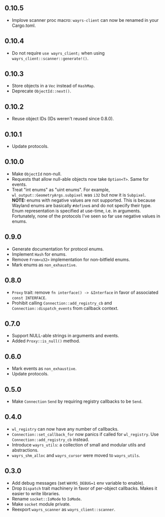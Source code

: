 ## 0.10.5

- Implove scanner proc macro: `wayrs-client` can now be renamed in your Cargo.toml.

## 0.10.4

- Do not require `use wayrs_client;` when using `wayrs_client::scanner::generate!()`.

## 0.10.3

- Store objects in a `Vec` instead of `HashMap`.
- Deprecate `ObjectId::next()`.

## 0.10.2

- Reuse object IDs (IDs weren't reused since 0.8.0).

## 0.10.1

- Update protocols.

## 0.10.0

- Make `ObjectId` non-null.
- Requests that allow null-able objects now take `Option<T>`. Same for events.
- Treat "int enums" as "uint enums". For example, `wl_output::GeometryArgs.subpixel` was `i32` but now it is `Subpixel`. **NOTE:** enums with negative values are not supported. This is because Wayland enums are basically `#define`s and do not specify their type. Enum representation is specified at use-time, i.e. in arguments. Fortunately, none of the protocols I've seen so far use negative values in enums.

## 0.9.0

- Generate documentation for protocol enums.
- Implement `Hash` for enums.
- Remove `From<u32>` implementation for non-bitfield enums.
- Mark enums as `non_exhaustive`.

## 0.8.0

- `Proxy` trait: remove `fn interface() -> &Interface` in favor of associated `const INTERFACE`.
-  Prohibit calling `Connection::add_registry_cb` and `Connection::dispatch_events` from callback context.

## 0.7.0

- Support NULL-able strings in arguments and events.
- Added `Proxy::is_null()` method.

## 0.6.0

- Mark events as `non_exhaustive`.
- Update protocols.

## 0.5.0

- Make `Connection` `Send` by requiring registry callbacks to be `Send`.

## 0.4.0

- `wl_registry` can now have any number of callbacks.
- `Connection::set_callback_for` now panics if called for `wl_registry`. Use `Connection::add_registry_cb` instead.
- Introduce `wayrs_utils`: a collection of small and modular utils and abstractions.
- `wayrs_shm_alloc` and `wayrs_cursor` were moved to `wayrs_utils`.

## 0.3.0

- Add debug messages (set `WAYRS_DEBUG=1` env variable to enable).
- Drop `Dispatch` trait machinery in favor of per-object callbacks. Makes it easier to write libraries.
- Rename `socket::IoMode` to `IoMode`.
- Make `socket` module private.
- Reexport `wayrs_scanner` as `wayrs_client::scanner`.
